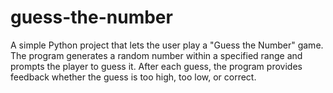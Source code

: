 # guess-the-number
A simple Python project that lets the user play a "Guess the Number" game. The program generates a random number within a specified range and prompts the player to guess it. After each guess, the program provides feedback whether the guess is too high, too low, or correct.
